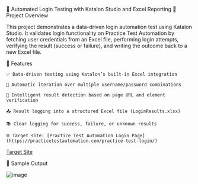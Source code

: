 🔐 Automated Login Testing with Katalon Studio and Excel Reporting
📄 Project Overview

This project demonstrates a data-driven login automation test using Katalon Studio. It validates login functionality on Practice Test Automation by fetching user credentials from an Excel file, performing login attempts, verifying the result (success or failure), and writing the outcome back to a new Excel file.

🚀 Features

    ✅ Data-driven testing using Katalon’s built-in Excel integration

    🔁 Automatic iteration over multiple username/password combinations

    🧠 Intelligent result detection based on page URL and element verification

    📤 Result logging into a structured Excel file (LoginResults.xlsx)

    📚 Clear logging for success, failure, or unknown results

    🌐 Target site: [Practice Test Automation Login Page](https://practicetestautomation.com/practice-test-login/)

[Target Site](https://practicetestautomation.com/practice-test-login/)
   
📸 Sample Output

![image](https://github.com/user-attachments/assets/b91ff513-fc47-4805-9127-51291dbe5168)


